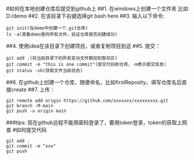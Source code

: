 #如何在本地创建仓库后提交到github上
##1. 在windows上创建一个文件夹 比如D:/demo
##2. 在该目录下右键选择git bash here
##3. 输入以下命令:
```
git init(在demo中创建一个.git仓库)
ls -a(查看demo里的所有文件，验证仓库是否创建成功)
```
##4. 使用idea在该目录下创建项目，或者复制项目到这
##5. 提交：
```
git add .(将当前目录下的所有变动文件都加到暂存区)
git commit -m "this is one commit"(提交代码到仓库，-m表示提交信息)
git status -sb(获取文件当前状态)
```
##6. 在github上创建一个仓库，随便命名，比如firstReposity，填写仓库名后直接create
##7. 上传：
```
git remote add origin https://github.com/xxxxxxx/xxxxxxxxx.git
git branch -M main
git push -u origin main
```
###tips: 现在github远程不能用密码登录了，要用token登录，token的获取上网查
#如何提交代码
```
git add .
git commit -m "xxx"
git push
```
